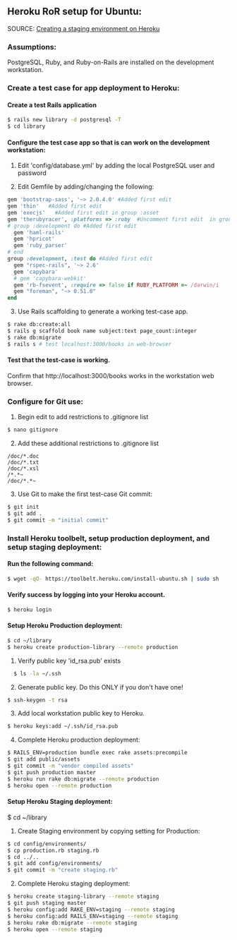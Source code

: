## Heroku RoR setup for Ubuntu:

SOURCE: [Creating a staging environment on Heroku](http://www.johnplummer.com/tag/staging)

### Assumptions:

  PostgreSQL, Ruby, and Ruby-on-Rails are installed on the development workstation.

### Create a test case for app deployment to Heroku:

#### Create a test Rails application  
```bash
$ rails new library -d postgresql -T  
$ cd library 
``` 
  
#### Configure the test case app so that is can work on the development workstation:
  
1. Edit 'config/database.yml' by adding the local PostgreSQL user and password  
    
2. Edit Gemfile by adding/changing the following:  
```ruby
gem 'bootstrap-sass', '~> 2.0.4.0' #Added first edit  
gem 'thin'   #Added first edit  
gem 'execjs'   #Added first edit in group :asset  
gem 'therubyracer', :platforms => :ruby  #Uncomment first edit  in group :asset  
# group :development do #Added first edit  
  gem 'haml-rails'  
  gem 'hpricot'  
  gem 'ruby_parser'  
# end  
group :development, :test do #Added first edit  
  gem "rspec-rails", '~> 2.6'  
  gem 'capybara'  
  # gem 'capybara-webkit'  
  gem 'rb-fsevent', :require => false if RUBY_PLATFORM =~ /darwin/i  
  gem "foreman", "~> 0.51.0"  
end  
```

3. Use Rails scaffolding to generate a working test-case app.  
```bash
$ rake db:create:all  
$ rails g scaffold book name subject:text page_count:integer  
$ rake db:migrate  
$ rails s # test localhost:3000/books in web-browser
```  
    	
#### Test that the test-case is working.  
Confirm that http://localhost:3000/books works in the workstation web browser.  

### Configure for Git use:  

1. Begin edit to add restrictions to .gitignore list  
```bash
$ nano gitignore  
```

2. Add these additional restrictions to .gitignore list  
```text
/doc/*.doc  
/doc/*.txt  
/doc/*.xsl  
/*.*~  
/doc/*.*~  
```

3. Use Git to make the first test-case Git commit:  
```bash
$ git init  
$ git add .  
$ git commit -m "initial commit"  
```
  
### Install Heroku toolbelt, setup production deployment, and setup staging deployment:  

#### Run the following command:  
```bash
$ wget -qO- https://toolbelt.heroku.com/install-ubuntu.sh | sudo sh  
```

#### Verify success by logging into your Heroku account.  
```bash
$ heroku login  
```

#### Setup Heroku Production deployment:  
```bash
$ cd ~/library  
$ heroku create production-library --remote production  
```

1. Verify public key 'id_rsa.pub' exists  
```bash
  $ ls -la ~/.ssh  
```
    
2. Generate public key. Do this ONLY if you don't have one!  
```bash
$ ssh-keygen -t rsa  
```

3. Add local workstation public key to Heroku.  
```bash
$ heroku keys:add ~/.ssh/id_rsa.pub  
```

4. Complete Heroku production deployment:  
```bash
$ RAILS_ENV=production bundle exec rake assets:precompile  
$ git add public/assets  
$ git commit -m "vendor compiled assets"  
$ git push production master  
$ heroku run rake db:migrate --remote production  
$ heroku open --remote production  
```

#### Setup Heroku Staging deployment:  
  $ cd ~/library  

1. Create Staging environment by copying setting for Production:  
```bash
$ cd config/environments/  
$ cp production.rb staging.rb  
$ cd ../..  
$ git add config/environments/  
$ git commit -m "create staging.rb"  
```
    
2. Complete Heroku staging deployment:  
```bash
$ heroku create staging-library --remote staging  
$ git push staging master  
$ heroku config:add RAKE_ENV=staging --remote staging  
$ heroku config:add RAILS_ENV=staging --remote staging  
$ heroku rake db:migrate --remote staging  
$ heroku open --remote staging  
```